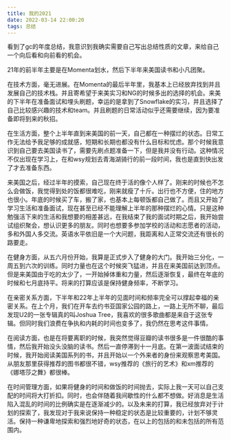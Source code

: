 ```yaml
---
title: 我的2021
date: 2022-03-14 22:00:20
tags: 总结
---
```

看到了gc的年度总结，我意识到我确实需要自己写出总结性质的文章，来给自己一个向后看和向前看的机会。

21年的前半年主要是在Momenta划水，然后下半年来美国读书和小凡团聚。

在技术方面，毫无进展。在Momenta的最后半年里，我基本上已经放弃找到并且发展自己的技术栈。并且寄希望于来美实习和NG的时候多出的选择的机会。来美的下半年在准备面试和埋头刷题，幸运的是拿到了Snowflake的实习，并且选择了自己比较感兴趣的技术和team。并且刷题的日常活动似乎还需要继续，因为要准备即将到来的秋招。

在生活方面，整个上半年直到来美国的前一天，自己都在一种摆烂的状态。日常工作无法给予我足够的成就感，短期和长期也都没有什么目标和忧虑。那个时候我意识到自己要去美国读书了，需要先刷点题准备一下，但是我并没有行动。这种情况不仅出现在学习上，在和wsy规划去青海湖骑行的前一段时间，我也是直到快出发了才去准备东西。

来美国之后，经过半年的摸索，自己现在终于活的像个人样了。刚来的时候也不怎么会做饭，我觉得到处的饭都很难吃，刚来就瘦了十斤。出行也不方便，住的地方也很小。年底的时候买了车，搬了家，也基本上每顿饭都自己做了。而且又开始了学习生活和准备面试，现在甚至已经不能理解上半年的那种摆烂的心情。只是这种勉强活下来的生活和我想要的相差甚远，在我结束了我的面试时期之后，我开始尝试组织聚会，想认识更多的朋友。同时也想要多参加学校的活动和志愿者的活动，多和外国人多交流。英语水平依旧是一个大问题，我距离和人正常交流还有很长的路要走。

在健身方面，从五六月份开始，我算是正式步入了健身的大门。我开始三分化，一周五到六次的训练。同时力量也在这个时候突飞猛进，并且在来美国前达到顶点。但是来美国由于吃的太少了，一开始掉体重和力量，然后逐渐恢复，最终在年底的时候和七月底持平。将来的打算应该是保持健身频率，不断学习。

在亲密关系方面，下半年和22年上半年的见面时间和频率完全可以撑起幸福的亲密关系。在上个月，我们在开车去约书亚国家公园的路上，一路上无所不聊，最后发现U2的一张专辑真的叫Joshua Tree，我喜欢的很多歌曲都是来自于这张专辑。但同时我们浪费在争执和内耗的时间也变多了，我仍然在思考这件事情。

在阅读方面，也是在将要离职的时候，我突然觉得豆瓣的读书很多是一件很酷的事情，然后我开始没头没脑的读书。然后一直停滞到十一月底。在第一波面试结束的时候，我开始阅读美国系列的书，并且开始以一个外来者的身份来观察思考美国。从朋友那里获得推荐的图书都很不错，wsy推荐的《旅行的艺术》和xm推荐的《娜塔莎之舞》都很棒。

在时间管理方面，如果将健身的时间和做饭的时间抛去，实际上我一天可以自己支配的时间将大打折扣。同时，也会伴随着我间歇性的什么都不想做。好消息是生活陷入混乱的时间的比例确实是在逐渐减少的。以及未来的打算，我已经放弃对于计划的探索了，我发现对于我来说保持一种稳定的状态是比较重要的，计划不够灵活。保持一种谦卑地探索和强烈地好奇的状态，在以上的包括的和未包括的所有范围内。
